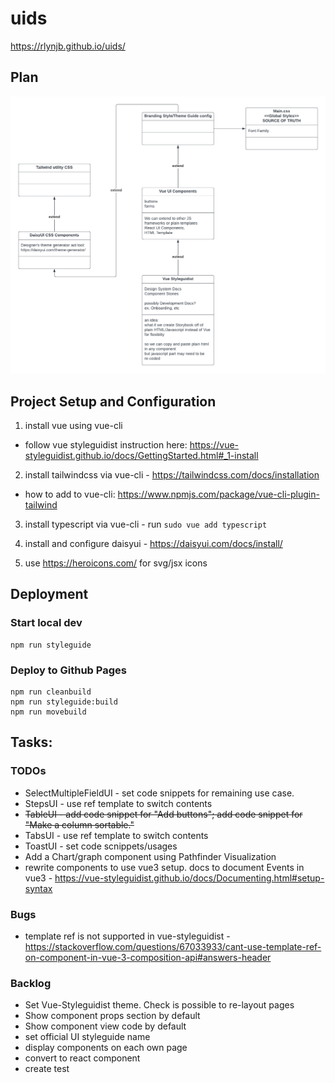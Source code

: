 # uids
https://rlynjb.github.io/uids/

## Plan
![alt text](public/UI_Design_System_plan.png "Class Diagram")

## Project Setup and Configuration

1. install vue using vue-cli
- follow vue styleguidist instruction here: https://vue-styleguidist.github.io/docs/GettingStarted.html#_1-install

2. install tailwindcss via vue-cli - https://tailwindcss.com/docs/installation
- how to add to vue-cli: https://www.npmjs.com/package/vue-cli-plugin-tailwind

3. install typescript via vue-cli - run `sudo vue add typescript`

4. install and configure daisyui - https://daisyui.com/docs/install/

5. use https://heroicons.com/ for svg/jsx icons

## Deployment

### Start local dev
```
npm run styleguide
```

### Deploy to Github Pages
```
npm run cleanbuild
npm run styleguide:build
npm run movebuild
```

## Tasks:

### TODOs
- SelectMultipleFieldUI - set code snippets for remaining use case.
- StepsUI - use ref template to switch contents
- ~~TableUI - add code snippet for "Add buttons"; add code snippet for "Make a column sortable."~~
- TabsUI - use ref template to switch contents
- ToastUI - set code scnippets/usages
- Add a Chart/graph component using Pathfinder Visualization
- rewrite components to use vue3 setup. docs to document Events in vue3 - https://vue-styleguidist.github.io/docs/Documenting.html#setup-syntax

### Bugs
- template ref is not supported in vue-styleguidist - https://stackoverflow.com/questions/67033933/cant-use-template-ref-on-component-in-vue-3-composition-api#answers-header

### Backlog
- Set Vue-Styleguidist theme. Check is possible to re-layout pages
- Show component props section by default
- Show component view code by default
- set official UI styleguide name
- display components on each own page
- convert to react component
- create test
